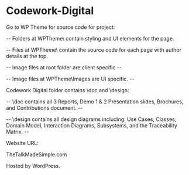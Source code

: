 # Codework-Digital

Go to WP Theme for source code for project:

-- Folders at WPTheme\ contain styling and UI elements for the page.

-- Files at WPTheme\ contain the source code for each page with author details at the top.


-- Image files at root folder are client specific --

-- Image files at WPTheme\Images are UI specific. --


Codework Digital folder contains \doc and \design:

-- \doc contains all 3 Reports, Demo 1 & 2 Presentation slides, Brochures, and Contributions document. --

-- \design contains all design diagrams including: Use Cases, Classes, Domain Model, Interaction Diagrams, Subsystems, and the Traceability Matrix. --


Website URL:

TheTalkMadeSimple.com

Hosted by WordPress.
